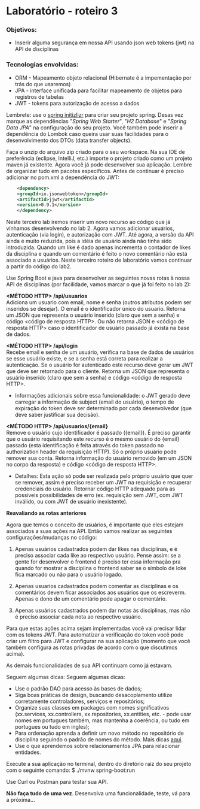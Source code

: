 # Laboratório - roteiro 3


### Objetivos:
* Inserir alguma segurança em nossa API usando json web tokens (jwt) na API de disciplinas

### Tecnologias envolvidas:
* ORM - Mapeamento objeto relacional (Hibernate é a impementação por trás do que usaremos)
* JPA - interface unificada para facilitar mapeamento de objetos para registros de tabelas
* JWT - tokens para autorização de acesso a dados

Lembrete: use o [spring initizlizr](https://start.spring.io) para criar seu projeto spring. Desas vez marque as dependências "_Spring Web Starter_", "_H2 Database_" e "_Spring Data JPA_" na configuração do seu projeto. Você também pode inserir a dependência do Lombok caso queira usar suas facilidades para o desenvolvimento dos DTOs (data transfer objects).

Faça o unzip do arquivo zip criado para o seu workspace. Na sua IDE de preferência (eclipse, IntelliJ, etc.) importe o projeto criado como um projeto maven já existente. Agora você já pode desenvolver sua aplicação. Lembre de organizar tudo em pacotes específicos. Antes de continuar é preciso adicionar no pom.xml a dependência do JWT:

```xml
    <dependency>
	<groupId>io.jsonwebtoken</groupId>
	<artifactId>jjwt</artifactId>
	<version>0.9.1</version>
    </dependency>
```

Neste terceiro lab iremos inserir um novo recurso ao código que já vínhamos desenvolvendo no lab 2. Agora vamos adicionar usuários, autenticação (via login), e autorização com JWT. Até agora, a versão da API ainda é muito reduzida, pois a idéia de usuário ainda não tinha sido introduzida. Quando um like é dado apenas incrementa o contador de likes da disciplina e quando um comentário é feito o novo comentário não está associado a usuários. Neste terceiro roteiro de laboratório vamos continuar a partir do código do lab2.

Use Spring Boot e java para desenvolver as seguintes novas rotas à nossa API de disciplinas (por facilidade, vamos marcar o que já foi feito no lab 2):

**<MÉTODO HTTP> /api/usuarios**<br>
Adiciona um usuario com email, nome e senha (outros atributos podem ser inseridos se desejar). O email é o identificador único do usuario. Retorna um JSON que representa o usuário inserido (claro que sem a senha) e código <código de resposta HTTP>. Ou não retorna JSON e <código de resposta HTTP> caso o identificador de usuário passado já exista na base de dados.

**<MÉTODO HTTP> /api/login** <br>
Recebe email e senha de um usuário, verifica na base de dados de usuários se esse usuário existe, e se a senha está correta para realizar a autenticação. Se o usuário for autenticado este recurso deve gerar um JWT que deve ser retornado para o cliente. Retorna um JSON que representa o usuário inserido (claro que sem a senha) e código <código de resposta HTTP>.
* Informações adicionais sobre essa funcionalidade: o JWT gerado deve carregar a informação de subject (email do usuário), o tempo de expiração do token deve ser determinado por cada desenvolvedor (que deve saber justificar sua decisão).

**<MÉTODO HTTP>  /api/usuarios/{email}**  <br>
Remove o usuário cujo identificador é passado ({email}). É preciso garantir que o usuário requisitando este recurso é o mesmo usuário do {email} passado (esta identificação é feita através do token passado no authorization header da requisição HTTP). Só o próprio usuário pode remover sua conta. Retorna informação do usuário removido (em um JSON no corpo da resposta) e código <código de resposta HTTP>.
* Detalhes: Esta ação só pode ser realizada pelo próprio usuário que quer se remover, assim é preciso receber um JWT na requisição e recuperar credenciais do usuário. Retornar código HTTP adequado para as possíveis possibilidades de erro (ex. requisição sem JWT, com JWT inválido, ou com JWT de usuário inexistente).

**Reavaliando as rotas anteriores**

Agora que temos o conceito de usuários, é importante que eles estejam associados a suas ações na API. Então vamos realizar as seguintes configurações/mudanças no código:

1. Apenas usuários cadastrados podem dar likes nas disciplinas, e é preciso associar cada like ao respectivo usuário. Pense assim: se a gente for desenvolver o frontend é preciso ter essa informação pra quando for mostrar a disciplina o frontend saber se o símbolo de loke fica marcado ou não para o usuário logado.

2. Apenas usuarios cadastrados podem comentar as disciplinas e os comentários devem ficar associados aos usuários que os escreverm. Apenas o dono de um comentário pode apagar o comentário.

3. Apenas usuários cadastrados podem dar notas às disciplinas, mas não é preciso associar cada nota ao respectivo usuário.

Para que estas ações acima sejam implementadas você vai precisar lidar com os tokens JWT. Para automatizar a verificação do token você pode criar um filtro para JWT e configurar na sua aplicação (momento que você também configura as rotas privadas de acordo com o que discutimos acima).

As demais funcionalidades de sua API continuam como já estavam.

Seguem algumas dicas:
Seguem algumas dicas:

* Use o padrão DAO para acesso às bases de dados;
* Siga boas práticas de design, buscando desacoplamento utilize corretamente controladores, serviços e repositórios;
* Organize suas classes em packages com nomes significativos (xx.services, xx.controllers, xx.repositories, xx.entities, etc. - pode usar nomes em portugues também, mas mantenha a coerência, ou tudo em portugues ou tudo em ingles);
* Para ordenação aprenda a definir um novo método no repositório de disciplina seguindo o padrão de nomes do método. Mais dicas [aqui](https://www.baeldung.com/spring-data-sorting).
* Use o que aprendemos sobre relacionamentos JPA para relacionar entidades.

Execute a sua aplicação no terminal, dentro do diretório raiz do seu projeto com o seguinte comando:
$ ./mvnw spring-boot:run

Use Curl ou Postman para testar sua API.

**Não faça tudo de uma vez**. Desenvolva uma funcionalidade, teste, vá para a próxima…